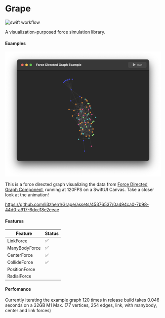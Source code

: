 # Grape

![swift workflow](https://github.com/li3zhen1/Grape/actions/workflows/swift.yml/badge.svg)


A visualization-purposed force simulation library.


#### Examples

![Force Directed Graph](./Assets/ForceDirectedGraph.png)


This is a force directed graph visualizing the data from [Force Directed Graph Component](https://observablehq.com/@d3/force-directed-graph-component), running at 120FPS on a SwiftUI Canvas. Take a closer look at the animation! 

https://github.com/li3zhen1/Grape/assets/45376537/0a494ca0-7b98-44d0-a917-6dcc18e2eeae




#### Features

| Feature | Status |
| --- | --- |
| LinkForce | ✅ |
| ManyBodyForce | ✅ |
| CenterForce | ✅ |
| CollideForce | ✅ |
| PositionForce |  |
| RadialForce |  |


#### Perfomance

Currently iterating the example graph 120 times in release build takes 0.046 seconds on a 32GB M1 Max. (77 vertices, 254 edges, link, with manybody, center and link forces)
